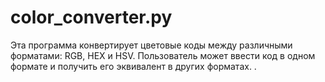 # color_converter.py

Эта программа конвертирует цветовые коды между различными форматами: RGB, HEX и HSV. Пользователь может ввести код в одном формате и получить его эквивалент в других форматах.
.
